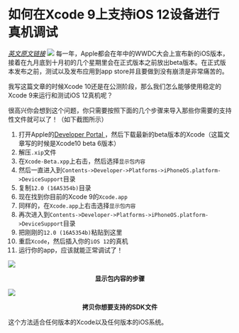 # 如何在Xcode 9上支持iOS 12设备进行真机调试

[_英文原文链接_](https://medium.com/swift2go/how-to-run-ios-12-on-real-device-using-xcode-9-51aa51df7c4)
![](iphone.jpg)
每一年，Apple都会在年中的WWDC大会上宣布新的iOS版本，接着在九月底到十月初的几个星期里会在正式版本之前放出beta版本。在正式版本发布之前，测试以及发布应用到app store并且要做到没有崩溃是非常痛苦的。

我写这篇文章的时候Xcode 10还是在公测阶段，那么我们怎么能够使用稳定的Xcode 9来运行和测试iOS 12真机呢？

很高兴你会想到这个问题，你只需要按照下面的几个步骤来导入那些你需要的支持性文件就可以了！（如下截图所示）
1. 打开Apple的[Developer Portal ](https://developer.apple.com/download/)，然后下载最新的beta版本的Xcode（这篇文章写的时候是Xcode10 beta 6版本）
2. 解压`.xip`文件
3. 在`Xcode-Beta.xpp`上右击，然后选择`显示包内容`
4. 然后一直进入到`Contents->Developer->Platforms->iPhoneOS.platform->DeviceSupport`目录
5. 复制`12.0 (16A5354b)`目录
6. 现在找到你目前的Xcode 9的`Xcode.app`
7. 同样的，在`Xcode.app`上右击选择`显示包内容`
8. 再次进入到`Contents->Developer->Platforms->iPhoneOS.platform->DeviceSupport`目录
9. 把刚刚的`12.0 (16A5354b)`粘贴到这里
10. 重启`Xcode`，然后插入你的`iOS 12`的真机
11. 运行你的app，应该就能正常调试了！

![](xcode.png)
<div align="center" style="font-size:14px;font-weight: bold">显示包内容的步骤</div>

![](xcode2.png)
<div align="center" style="font-size:14px;font-weight: bold">拷贝你想要支持的SDK文件</div>

这个方法适合任何版本的Xcode以及任何版本的iOS系统。